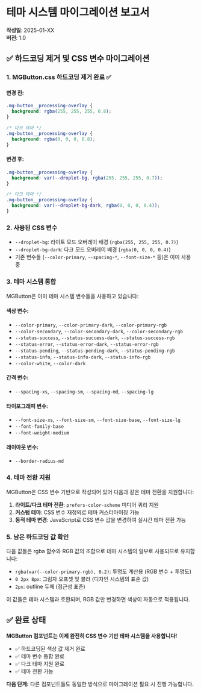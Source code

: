 # 테마 시스템 마이그레이션 보고서

**작성일**: 2025-01-XX  
**버전**: 1.0

## ✅ 하드코딩 제거 및 CSS 변수 마이그레이션

### 1. MGButton.css 하드코딩 제거 완료 ✅

#### 변경 전:
```css
.mg-button__processing-overlay {
  background: rgba(255, 255, 255, 0.8);
}

/* 다크 테마 */
.mg-button__processing-overlay {
  background: rgba(0, 0, 0, 0.8);
}
```

#### 변경 후:
```css
.mg-button__processing-overlay {
  background: var(--droplet-bg, rgba(255, 255, 255, 0.7));
}

/* 다크 테마 */
.mg-button__processing-overlay {
  background: var(--droplet-bg-dark, rgba(0, 0, 0, 0.4));
}
```

### 2. 사용된 CSS 변수

- `--droplet-bg`: 라이트 모드 오버레이 배경 (`rgba(255, 255, 255, 0.7)`)
- `--droplet-bg-dark`: 다크 모드 오버레이 배경 (`rgba(0, 0, 0, 0.4)`)
- 기존 변수들 (`--color-primary`, `--spacing-*`, `--font-size-*` 등)은 이미 사용 중

### 3. 테마 시스템 통합

MGButton은 이미 테마 시스템 변수들을 사용하고 있습니다:

#### 색상 변수:
- `--color-primary`, `--color-primary-dark`, `--color-primary-rgb`
- `--color-secondary`, `--color-secondary-dark`, `--color-secondary-rgb`
- `--status-success`, `--status-success-dark`, `--status-success-rgb`
- `--status-error`, `--status-error-dark`, `--status-error-rgb`
- `--status-pending`, `--status-pending-dark`, `--status-pending-rgb`
- `--status-info`, `--status-info-dark`, `--status-info-rgb`
- `--color-white`, `--color-dark`

#### 간격 변수:
- `--spacing-xs`, `--spacing-sm`, `--spacing-md`, `--spacing-lg`

#### 타이포그래피 변수:
- `--font-size-xs`, `--font-size-sm`, `--font-size-base`, `--font-size-lg`
- `--font-family-base`
- `--font-weight-medium`

#### 레이아웃 변수:
- `--border-radius-md`

### 4. 테마 전환 지원

MGButton은 CSS 변수 기반으로 작성되어 있어 다음과 같은 테마 전환을 지원합니다:

1. **라이트/다크 테마 전환**: `prefers-color-scheme` 미디어 쿼리 지원
2. **커스텀 테마**: CSS 변수 재정의로 테마 커스터마이징 가능
3. **동적 테마 변경**: JavaScript로 CSS 변수 값을 변경하여 실시간 테마 전환 가능

### 5. 남은 하드코딩 값 확인

다음 값들은 rgba 함수와 RGB 값의 조합으로 테마 시스템의 일부로 사용되므로 유지합니다:

- `rgba(var(--color-primary-rgb), 0.2)`: 투명도 계산용 (RGB 변수 + 투명도)
- `0 2px 8px`: 그림자 오프셋 및 블러 (디자인 시스템의 표준 값)
- `2px`: outline 두께 (접근성 표준)

이 값들은 테마 시스템과 호환되며, RGB 값만 변경하면 색상이 자동으로 적용됩니다.

## ✅ 완료 상태

**MGButton 컴포넌트는 이제 완전히 CSS 변수 기반 테마 시스템을 사용합니다!**

- ✅ 하드코딩된 색상 값 제거 완료
- ✅ 테마 변수 통합 완료
- ✅ 다크 테마 지원 완료
- ✅ 테마 전환 가능

**다음 단계:**
다른 컴포넌트들도 동일한 방식으로 마이그레이션 필요 시 진행 가능합니다.

